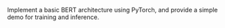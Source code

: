 Implement a basic BERT architecture using PyTorch, and provide a simple demo for training and inference.
